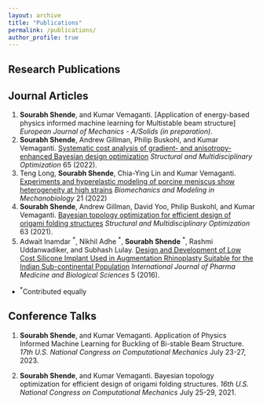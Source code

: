 ```yaml
---
layout: archive
title: "Publications"
permalink: /publications/
author_profile: true
---
```

## Research Publications


## Journal Articles

1. **Sourabh Shende**, and Kumar Vemaganti. [Application of energy-based physics informed machine learning for Multistable beam structure] *European Journal of Mechanics - A/Solids (in preparation)*.
1. **Sourabh Shende**, Andrew Gillman, Philip Buskohl, and Kumar Vemaganti. [Systematic cost analysis of gradient- and anisotropy-enhanced Bayesian design optimization](https://link.springer.com/article/10.1007/s00158-022-03324-8) *Structural and Multidisciplinary Optimization*  65 (2022).
1. Teng Long, **Sourabh Shende**, Chia-Ying Lin and Kumar Vemaganti. [Experiments and hyperelastic modeling of porcine meniscus show heterogeneity at high strains](https://link.springer.com/article/10.1007/s10237-022-01611-3) *Biomechanics and Modeling in Mechanobiology* 21 (2022)
1. **Sourabh Shende**, Andrew Gillman, David Yoo, Philip Buskohl, and Kumar Vemaganti. [Bayesian topology optimization for efficient design of origami folding structures](https://www.sciencedirect.com/science/article/pii/S0045782522001992) *Structural and Multidisciplinary Optimization* 63 (2021).
1. Adwait Inamdar <sup>\*</sup>, Nikhil Adhe <sup>\*</sup>, **Sourabh Shende** <sup>\*</sup>, Rashmi Uddanwadiker, and Subhash Lulay. [Design and Development of Low Cost Silicone Implant Used in Augmentation Rhinoplasty Suitable for the Indian Sub-continental Population](https://www.sciencedirect.com/science/article/abs/pii/S0045782522001207?via%3Dihub) *International Journal of Pharma Medicine and Biological Sciences* 5 (2016).

                                                                        
- <sup>\*</sup>Contributed equally

## Conference Talks

1.  **Sourabh Shende**, and Kumar Vemaganti. Application of Physics Informed Machine Learning for Buckling of Bi-stable Beam Structure. *17th U.S. National Congress on Computational Mechanics* July 23-27, 2023.
  
1.  **Sourabh Shende**, and Kumar Vemaganti. Bayesian topology optimization for efficient design of origami folding structures. *16th U.S. National Congress on Computational Mechanics* July 25-29, 2021.
